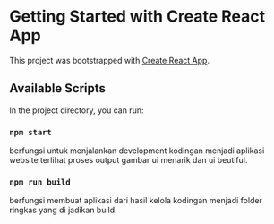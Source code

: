 # Getting Started with Create React App

This project was bootstrapped with [Create React App](https://github.com/facebook/create-react-app).

## Available Scripts

In the project directory, you can run:

### `npm start`
berfungsi untuk menjalankan development kodingan menjadi aplikasi website terlihat proses output gambar ui menarik dan ui beutiful.
### `npm run build`
berfungsi membuat aplikasi dari hasil kelola kodingan menjadi folder ringkas yang di jadikan build.

